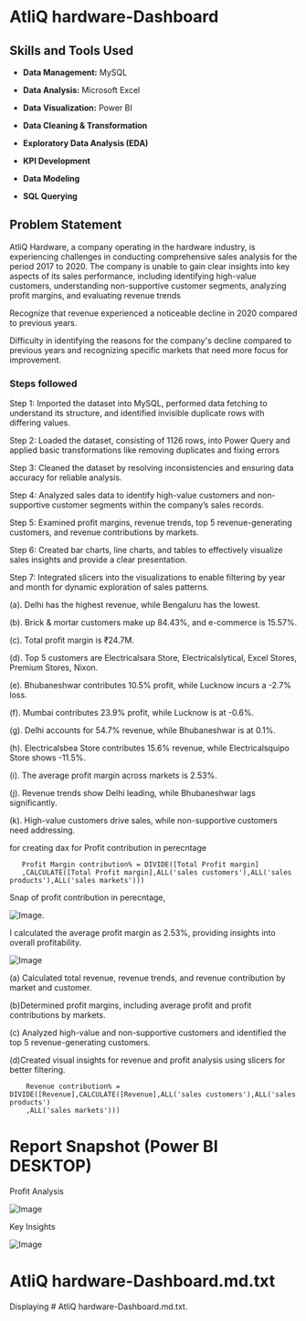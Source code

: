 # AtliQ hardware-Dashboard
## Skills and Tools Used
- **Data Management:** MySQL
- **Data Analysis:** Microsoft Excel
- **Data Visualization:** Power BI

- **Data Cleaning & Transformation**
- **Exploratory Data Analysis (EDA)**
- **KPI Development**
- **Data Modeling**
- **SQL Querying**


## Problem Statement
AtliQ Hardware, a company operating in the hardware industry, is experiencing challenges in conducting comprehensive sales analysis for the period 2017 to 2020. The company is unable to gain clear insights into key aspects of its sales performance, including identifying high-value customers, understanding non-supportive customer segments, analyzing profit margins, and evaluating revenue trends

Recognize that revenue experienced a noticeable decline in 2020 compared to previous years. 

Difficulty in identifying the reasons for the company's decline compared to previous years and recognizing specific markets that need more focus for improvement.


### Steps followed 

Step 1: Imported the dataset into MySQL, performed data fetching to understand its structure, and identified invisible duplicate rows with differing values.

Step 2: Loaded the dataset, consisting of 1126 rows, into Power Query and applied basic transformations like removing duplicates and fixing errors

Step 3: Cleaned the dataset by resolving inconsistencies and ensuring data accuracy for reliable analysis.

Step 4: Analyzed sales data to identify high-value customers and non-supportive customer segments within the company’s sales records.

Step 5: Examined profit margins, revenue trends, top 5 revenue-generating customers, and revenue contributions by markets.

Step 6: Created bar charts, line charts, and tables to effectively visualize sales insights and provide a clear presentation.

Step 7: Integrated slicers into the visualizations to enable filtering by year and month for dynamic exploration of sales patterns.

(a). Delhi has the highest revenue, while Bengaluru has the lowest.  

(b). Brick & mortar customers make up 84.43%, and e-commerce is 15.57%.  

(c). Total profit margin is ₹24.7M.  

(d). Top 5 customers are Electricalsara Store, Electricalslytical, Excel Stores, Premium Stores, Nixon.  

(e). Bhubaneshwar contributes 10.5% profit, while Lucknow incurs a -2.7% loss.  

(f). Mumbai contributes 23.9% profit, while Lucknow is at -0.6%.  

(g). Delhi accounts for 54.7% revenue, while Bhubaneshwar is at 0.1%.  

(h). Electricalsbea Store contributes 15.6% revenue, while Electricalsquipo Store shows -11.5%.  

(i). The average profit margin across markets is 2.53%.  

(j). Revenue trends show Delhi leading, while Bhubaneshwar lags significantly.  

(k). High-value customers drive sales, while non-supportive customers need addressing.  
  


  


for creating dax for Profit contribution in perecntage
       
       Profit Margin contribution% = DIVIDE([Total Profit margin]
       ,CALCULATE([Total Profit margin],ALL('sales customers'),ALL('sales products'),ALL('sales markets')))
        
Snap of profit contribution in perecntage,

![Image](https://github.com/user-attachments/assets/087880b2-eb39-474f-a887-74142b718ff4).


 I calculated the average profit margin as 
 2.53%, providing insights into
 overall profitability.

![Image](https://github.com/user-attachments/assets/2fde8845-07a8-4b9a-8a66-d7106247e669)

(a) Calculated total revenue, revenue trends, and revenue contribution by market and customer.

(b)Determined profit margins, including average profit and profit contributions by markets.

(c) Analyzed high-value and non-supportive customers and identified the top 5 revenue-generating customers. 

(d)Created visual insights for revenue and profit analysis using slicers for better filtering.  

        Revenue contribution% = DIVIDE([Revenue],CALCULATE([Revenue],ALL('sales customers'),ALL('sales products')
        ,ALL('sales markets')))

 # Report Snapshot (Power BI DESKTOP)

Profit Analysis


![Image](https://github.com/user-attachments/assets/c5ddee19-ef61-4407-ad16-4f8ff8913730)



Key Insights

![Image](https://github.com/user-attachments/assets/27c03ae7-786a-4549-9675-f0c9f25181b1)

# AtliQ hardware-Dashboard.md.txt
Displaying # AtliQ hardware-Dashboard.md.txt.

